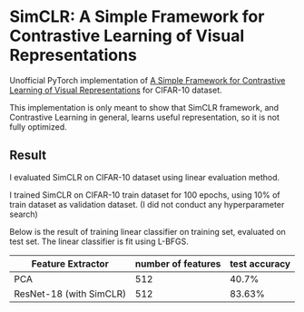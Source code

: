 # SimCLR: A Simple Framework for Contrastive Learning of Visual Representations

Unofficial PyTorch implementation of [A Simple Framework for Contrastive Learning of Visual Representations](https://arxiv.org/abs/2002.05709) for CIFAR-10 dataset.

This implementation is only meant to show that SimCLR framework, and Contrastive Learning in general, learns useful representation, so it is not fully optimized.

## Result

I evaluated SimCLR on CIFAR-10 dataset using linear evaluation method.

I trained SimCLR on CIFAR-10 train dataset for 100 epochs, using 10% of train dataset as validation dataset. (I did not conduct any hyperparameter search)

Below is the result of training linear classifier on training set, evaluated on test set. The linear classifier is fit using L-BFGS.

| Feature Extractor       | number of features | test accuracy |
|-------------------------|--------------------|---------------|
| PCA                     | 512                | 40.7%         |
| ResNet-18 (with SimCLR) | 512                | 83.63%        |


